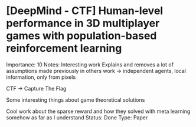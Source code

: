 # [DeepMind - CTF] Human-level performance in 3D multiplayer games with population-based reinforcement learning

Importance: 10
Notes: Interesting work
Explains and removes a lot of assumptions made previously in others work → independent agents, local information, only from pixels

CTF → Capture The Flag

Some interesting things about game theoretical solutions

Cool work about the sparse reward and how they solved with meta learning somehow as far as I understand
Status: Done
Type: Paper